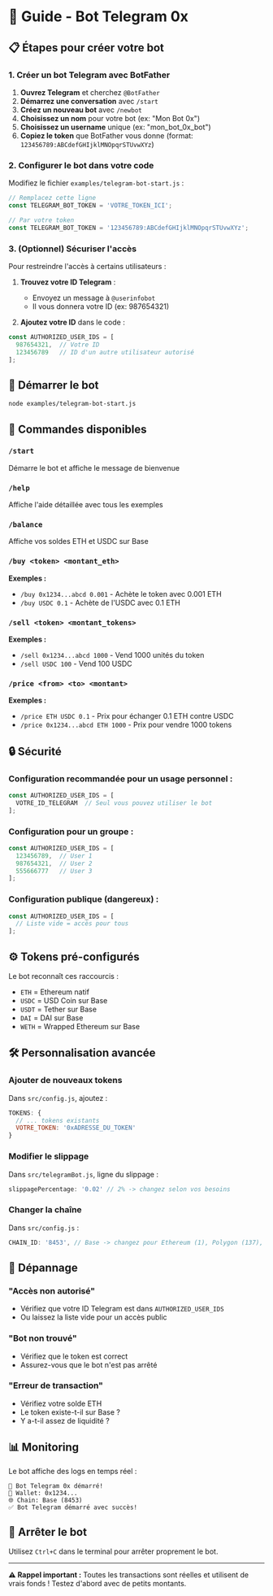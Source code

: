 # 🤖 Guide - Bot Telegram 0x

## 📋 Étapes pour créer votre bot

### 1. Créer un bot Telegram avec BotFather

1. **Ouvrez Telegram** et cherchez `@BotFather`
2. **Démarrez une conversation** avec `/start`
3. **Créez un nouveau bot** avec `/newbot`
4. **Choisissez un nom** pour votre bot (ex: "Mon Bot 0x")
5. **Choisissez un username** unique (ex: "mon_bot_0x_bot")
6. **Copiez le token** que BotFather vous donne (format: `123456789:ABCdefGHIjklMNOpqrSTUvwXYz`)

### 2. Configurer le bot dans votre code

Modifiez le fichier `examples/telegram-bot-start.js` :

```javascript
// Remplacez cette ligne
const TELEGRAM_BOT_TOKEN = 'VOTRE_TOKEN_ICI';

// Par votre token
const TELEGRAM_BOT_TOKEN = '123456789:ABCdefGHIjklMNOpqrSTUvwXYz';
```

### 3. (Optionnel) Sécuriser l'accès

Pour restreindre l'accès à certains utilisateurs :

1. **Trouvez votre ID Telegram** :
   - Envoyez un message à `@userinfobot`
   - Il vous donnera votre ID (ex: 987654321)

2. **Ajoutez votre ID** dans le code :

```javascript
const AUTHORIZED_USER_IDS = [
  987654321,  // Votre ID
  123456789   // ID d'un autre utilisateur autorisé
];
```

## 🚀 Démarrer le bot

```bash
node examples/telegram-bot-start.js
```

## 📱 Commandes disponibles

### `/start`
Démarre le bot et affiche le message de bienvenue

### `/help`
Affiche l'aide détaillée avec tous les exemples

### `/balance`
Affiche vos soldes ETH et USDC sur Base

### `/buy <token> <montant_eth>`
**Exemples :**
- `/buy 0x1234...abcd 0.001` - Achète le token avec 0.001 ETH
- `/buy USDC 0.1` - Achète de l'USDC avec 0.1 ETH

### `/sell <token> <montant_tokens>`
**Exemples :**
- `/sell 0x1234...abcd 1000` - Vend 1000 unités du token
- `/sell USDC 100` - Vend 100 USDC

### `/price <from> <to> <montant>`
**Exemples :**
- `/price ETH USDC 0.1` - Prix pour échanger 0.1 ETH contre USDC
- `/price 0x1234...abcd ETH 1000` - Prix pour vendre 1000 tokens

## 🔒 Sécurité

### Configuration recommandée pour un usage personnel :
```javascript
const AUTHORIZED_USER_IDS = [
  VOTRE_ID_TELEGRAM  // Seul vous pouvez utiliser le bot
];
```

### Configuration pour un groupe :
```javascript
const AUTHORIZED_USER_IDS = [
  123456789,  // User 1
  987654321,  // User 2
  555666777   // User 3
];
```

### Configuration publique (dangereux) :
```javascript
const AUTHORIZED_USER_IDS = [
  // Liste vide = accès pour tous
];
```

## ⚙️ Tokens pré-configurés

Le bot reconnaît ces raccourcis :
- `ETH` = Ethereum natif
- `USDC` = USD Coin sur Base
- `USDT` = Tether sur Base
- `DAI` = DAI sur Base
- `WETH` = Wrapped Ethereum sur Base

## 🛠️ Personnalisation avancée

### Ajouter de nouveaux tokens
Dans `src/config.js`, ajoutez :
```javascript
TOKENS: {
  // ... tokens existants
  VOTRE_TOKEN: '0xADRESSE_DU_TOKEN'
}
```

### Modifier le slippage
Dans `src/telegramBot.js`, ligne du slippage :
```javascript
slippagePercentage: '0.02' // 2% -> changez selon vos besoins
```

### Changer la chaîne
Dans `src/config.js` :
```javascript
CHAIN_ID: '8453', // Base -> changez pour Ethereum (1), Polygon (137), etc.
```

## 🔧 Dépannage

### "Accès non autorisé"
- Vérifiez que votre ID Telegram est dans `AUTHORIZED_USER_IDS`
- Ou laissez la liste vide pour un accès public

### "Bot non trouvé"
- Vérifiez que le token est correct
- Assurez-vous que le bot n'est pas arrêté

### "Erreur de transaction"
- Vérifiez votre solde ETH
- Le token existe-t-il sur Base ?
- Y a-t-il assez de liquidité ?

## 📊 Monitoring

Le bot affiche des logs en temps réel :
```
🤖 Bot Telegram 0x démarré!
👛 Wallet: 0x1234...
🌐 Chain: Base (8453)
✅ Bot Telegram démarré avec succès!
```

## 🛑 Arrêter le bot

Utilisez `Ctrl+C` dans le terminal pour arrêter proprement le bot.

---

**⚠️ Rappel important :** Toutes les transactions sont réelles et utilisent de vrais fonds ! Testez d'abord avec de petits montants. 